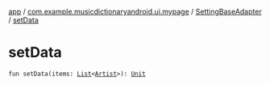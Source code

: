 [app](../../index.md) / [com.example.musicdictionaryandroid.ui.mypage](../index.md) / [SettingBaseAdapter](index.md) / [setData](./set-data.md)

# setData

`fun setData(items: `[`List`](https://kotlinlang.org/api/latest/jvm/stdlib/kotlin.collections/-list/index.html)`<`[`Artist`](../../com.example.domain.model.entity/-artist/index.md)`>): `[`Unit`](https://kotlinlang.org/api/latest/jvm/stdlib/kotlin/-unit/index.html)